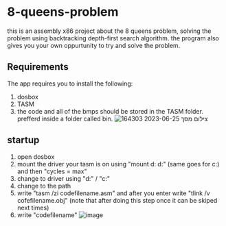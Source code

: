 # 8-queens-problem
this is an assembly x86 project about the 8 queens problem, solving the problem using backtracking depth-first search algorithm.
the program also gives you your own oppurtunity to try and solve the problem.
## Requirements
The app requires you to install the following:
1. dosbox
2. TASM
3. the code and all of the bmps should be stored in the TASM folder. prefferd inside a folder called bin.
![צילום מסך 2023-06-25 164303](https://github.com/Ultiboty/8-queens-problem/assets/99267952/45f3b667-1f19-4551-9cb6-36abb8758312)
## startup
1. open dosbox
2. mount the driver your tasm is on using "mount d: d:\" (same goes for c:) and then "cycles = max"
4. change to driver using "d:" / "c:"
5. change to the path
6. write "tasm /zi codefilename.asm" and after you enter write "tlink /v cofefilename.obj" (note that after doing this step once it can be skiped next times)
7. write "codefilename" 
![image](https://github.com/Ultiboty/8-queens-problem/assets/99267952/0efee2cd-a24a-4733-8143-3db68e94d766)
